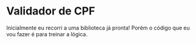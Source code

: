 # Validador de CPF
Inicialmente eu recorri a uma biblioteca já pronta!
Porém o código que eu vou fazer é para treinar a lógica.